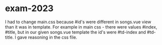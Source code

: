 # exam-2023
 
I had to change main.css because #id's were different in songs.vue view than it was in template. 
For example in main css - there were values #index, #title, but in our given songs.vue template the id's were #td-index and #td-title.
I gave reasoning in the css file.



